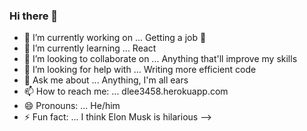 ### Hi there 👋

- 🔭 I’m currently working on ... Getting a job 😤
- 🌱 I’m currently learning ... React
- 👯 I’m looking to collaborate on ... Anything that'll improve my skills
- 🤔 I’m looking for help with ... Writing more efficient code
- 💬 Ask me about ... Anything, I'm all ears
- 📫 How to reach me: ... dlee3458.herokuapp.com
- 😄 Pronouns: ... He/him
- ⚡ Fun fact: ... I think Elon Musk is hilarious
-->
